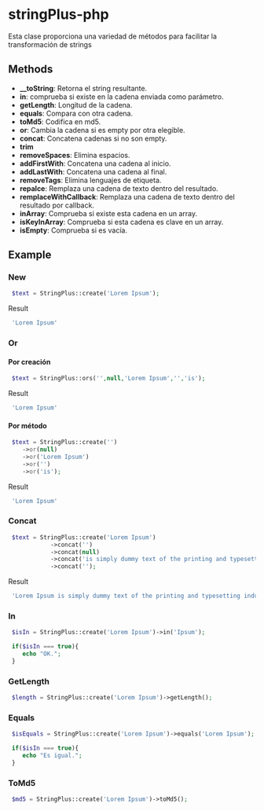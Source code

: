 # stringPlus-php

Esta clase proporciona una variedad de métodos para facilitar la transformación de strings

## Methods

* <b>__toString</b>: Retorna el string resultante.
* <b>in</b>: comprueba si existe en la cadena enviada como parámetro.
* <b>getLength</b>: Longitud de la cadena.
* <b>equals</b>: Compara con otra cadena.
* <b>toMd5</b>: Codifica en md5.
* <b>or</b>: Cambia la cadena si es empty por otra elegible.
* <b>concat</b>: Concatena cadenas si no son empty.
* <b>trim</b>
* <b>removeSpaces</b>: Elimina espacios.
* <b>addFirstWith</b>: Concatena una cadena al inicio.
* <b>addLastWith</b>: Concatena una cadena al final.
* <b>removeTags</b>: Elimina lenguajes de etiqueta.
* <b>repalce</b>: Remplaza una cadena de texto dentro del resultado.
* <b>remplaceWithCallback</b>: Remplaza una cadena de texto dentro del resultado por callback.
* <b>inArray</b>: Comprueba si existe esta cadena en un array.
* <b>isKeyInArray</b>: Comprueba si esta cadena es clave en un array.
* <b>isEmpty</b>: Comprueba si es vacía.

## Example

### New

```php
 $text = StringPlus::create('Lorem Ipsum');
```

Result

```php
 'Lorem Ipsum'
```

### Or

#### Por creación

```php
 $text = StringPlus::ors('',null,'Lorem Ipsum','','is');
```

Result

```php
 'Lorem Ipsum'
```

#### Por método

```php
 $text = StringPlus::create('')
    ->or(null)
    ->or('Lorem Ipsum')
    ->or('')
    ->or('is');
```

Result

```php
 'Lorem Ipsum'
```

### Concat

```php
 $text = StringPlus::create('Lorem Ipsum')
            ->concat('')
            ->concat(null)
            ->concat('is simply dummy text of the printing and typesetting industry.')
            ->concat('');
```

Result

```php
 'Lorem Ipsum is simply dummy text of the printing and typesetting industry.'
```

### In

```php
 $isIn = StringPlus::create('Lorem Ipsum')->in('Ipsum');

 if($isIn === true){
    echo "OK.";
 }
```

### GetLength

```php
 $length = StringPlus::create('Lorem Ipsum')->getLength();
```

### Equals

```php
 $isEquals = StringPlus::create('Lorem Ipsum')->equals('Lorem Ipsum');

 if($isIn === true){
    echo "Es igual.";
 }
```

### ToMd5

```php
 $md5 = StringPlus::create('Lorem Ipsum')->toMd5();
```
